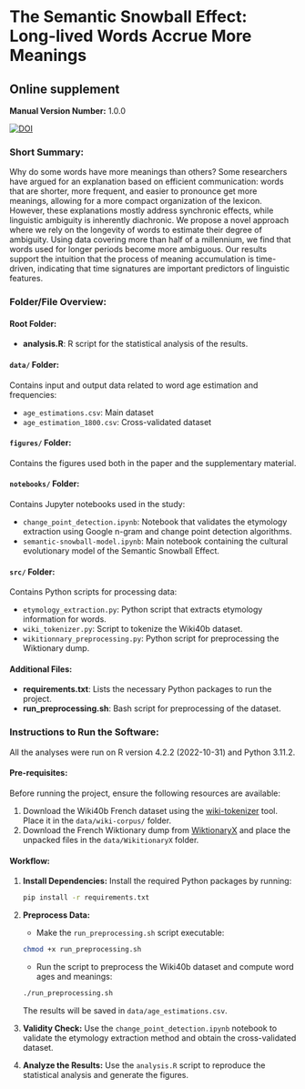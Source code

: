 # The Semantic Snowball Effect: Long-lived Words Accrue More Meanings
## Online supplement

**Manual Version Number:** 1.0.0

[![DOI](https://zenodo.org/badge/DOI/10.5281/zenodo.13740276.svg)](https://doi.org/10.5281/zenodo.13740276)

### Short Summary:
Why do some words have more meanings than others? Some researchers have argued for an explanation based on efficient communication: words that are shorter, more frequent, and easier to pronounce get more meanings, allowing for a more compact organization of the lexicon. However, these explanations mostly address synchronic effects, while linguistic ambiguity is inherently diachronic. We propose a novel approach where we rely on the longevity of words to estimate their degree of ambiguity. Using data covering more than half of a millennium, we find that words used for longer periods become more ambiguous. Our results support the intuition that the process of meaning accumulation is time-driven, indicating that time signatures are important predictors of linguistic features.

### Folder/File Overview:

#### Root Folder:
- **analysis.R**: R script for the statistical analysis of the results.

#### `data/` Folder:
Contains input and output data related to word age estimation and frequencies:
- `age_estimations.csv`: Main dataset
- `age_estimation_1800.csv`: Cross-validated dataset

#### `figures/` Folder:
Contains the figures used both in the paper and the supplementary material.

#### `notebooks/` Folder:
Contains Jupyter notebooks used in the study:
- `change_point_detection.ipynb`: Notebook that validates the etymology extraction using Google n-gram and change point detection algorithms.
- `semantic-snowball-model.ipynb`: Main notebook containing the cultural evolutionary model of the Semantic Snowball Effect.

#### `src/` Folder:
Contains Python scripts for processing data:
- `etymology_extraction.py`: Python script that extracts etymology information for words.
- `wiki_tokenizer.py`: Script to tokenize the Wiki40b dataset.
- `wikitionnary_preprocessing.py`: Python script for preprocessing the Wiktionary dump.

#### Additional Files:
- **requirements.txt**: Lists the necessary Python packages to run the project.
- **run_preprocessing.sh**: Bash script for preprocessing of the dataset.

### Instructions to Run the Software:

All the analyses were run on R version 4.2.2 (2022-10-31) and Python 3.11.2.

#### Pre-requisites:
Before running the project, ensure the following resources are available:
1. Download the Wiki40b French dataset using the [wiki-tokenizer](https://github.com/tpimentelms/wiki-tokenizer) tool. Place it in the `data/wiki-corpus/` folder.
2. Download the French Wiktionary dump from [WiktionaryX](http://redac.univ-tlse2.fr/lexiques/wiktionaryx.html) and place the unpacked files in the `data/WikitionaryX` folder.

#### Workflow:

1. **Install Dependencies:**
   Install the required Python packages by running:
   ```bash
   pip install -r requirements.txt
   ```

2. **Preprocess Data:**
   - Make the `run_preprocessing.sh` script executable:
   ```bash
   chmod +x run_preprocessing.sh
   ```
   - Run the script to preprocess the Wiki40b dataset and compute word ages and meanings:
   ```bash
   ./run_preprocessing.sh
   ```
   The results will be saved in `data/age_estimations.csv`.

3. **Validity Check:**
   Use the `change_point_detection.ipynb` notebook to validate the etymology extraction method and obtain the cross-validated dataset.

4. **Analyze the Results:**
   Use the `analysis.R` script to reproduce the statistical analysis and generate the figures.
